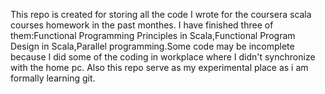 This repo is created for storing all the code I wrote for the coursera scala courses homework in the past monthes. I have finished three of them:Functional Programming Principles in Scala,Functional Program Design in Scala,Parallel programming.Some code may be incomplete because I did some of the coding in workplace where I didn't synchronize with the home pc. Also this repo serve as my experimental place as i am formally learning git.
